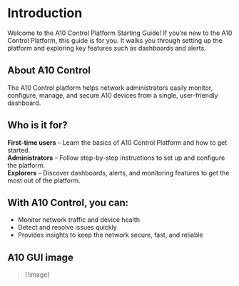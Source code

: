 # Introduction

Welcome to the A10 Control Platform Starting Guide! 
If you’re new to the A10 Control Platform, this guide is for you. It walks you through setting up the platform and exploring key features such as dashboards and alerts.

## About A10 Control
The A10 Control platform helps network administrators easily monitor, configure, manage, and secure A10 devices from a single, user-friendly dashboard.

## Who is it for?
**First-time users** – Learn the basics of A10 Control Platform and how to get started.   
**Administrators** – Follow step-by-step instructions to set up and configure the platform.  
**Explorers** – Discover dashboards, alerts, and monitoring features to get the most out of the platform.

## With A10 Control, you can:
- Monitor network traffic and device health
- Detect and resolve issues quickly
- Provides insights to keep the network secure, fast, and reliable

## A10 GUI image
> [!image]
